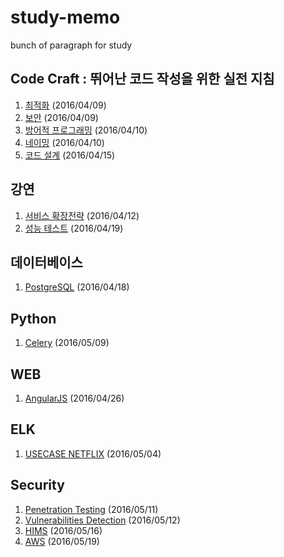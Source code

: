 # study-memo
bunch of paragraph for study

## Code Craft : 뛰어난 코드 작성을 위한 실전 지침

1. [최적화](code_craft/optimize.md) (2016/04/09)
2. [보안](code_craft/security.md) (2016/04/09)
3. [방어적 프로그래밍](code_craft/defensive_programming.md) (2016/04/10)
4. [네이밍](code_craft/naming.md) (2016/04/10)
5. [코드 설계](code_craft/code_architecture.md) (2016/04/15)

## 강연

1. [서비스 확장전략](seminar/service_expand.md) (2016/04/12)
2. [성능 테스트](seminar/performance_testing.md) (2016/04/19)

## 데이터베이스

1. [PostgreSQL](database/postgresql.md) (2016/04/18)

## Python

1. [Celery](python/celery.md) (2016/05/09)

## WEB

1. [AngularJS](web/AngularJS.md) (2016/04/26)

## ELK

1. [USECASE NETFLIX](elk/usercase/netflix.md) (2016/05/04)

## Security

1. [Penetration Testing](security/penetration_testing.md) (2016/05/11)
2. [Vulnerabilities Detection](security/vulnerabilities_detection.md) (2016/05/12)
3. [HIMS](security/hims_security.md) (2016/05/16)
4. [AWS](security/aws_security.md) (2016/05/19)